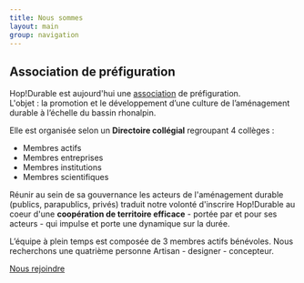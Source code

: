 ```yaml
---
title: Nous sommes
layout: main
group: navigation
---
```


## Association de préfiguration  

Hop!Durable est aujourd'hui une [association](http://www.journal-officiel.gouv.fr/publications/assoc/pdf/2016/0040/JOAFE_PDF_Unitaire_20160040_00728.pdf) de préfiguration.  
L'objet : la promotion et le développement d’une culture de l’aménagement durable à l’échelle du bassin rhonalpin.  

Elle est organisée selon un **Directoire collégial** regroupant 4 collèges :

 - Membres actifs  
 - Membres entreprises  
 - Membres institutions  
 - Membres scientifiques  

Réunir au sein de sa gouvernance les acteurs de l'aménagement durable (publics, parapublics, privés) traduit notre volonté d'inscrire Hop!Durable au coeur d'une **coopération de territoire efficace** - portée par et pour ses acteurs - qui impulse et porte une dynamique sur la durée.  

L’équipe à plein temps est composée de 3 membres actifs bénévoles.
Nous recherchons une quatrième personne Artisan - designer - concepteur.

<a href="offre-artisan-designer.html" class="button">Nous rejoindre</a>
